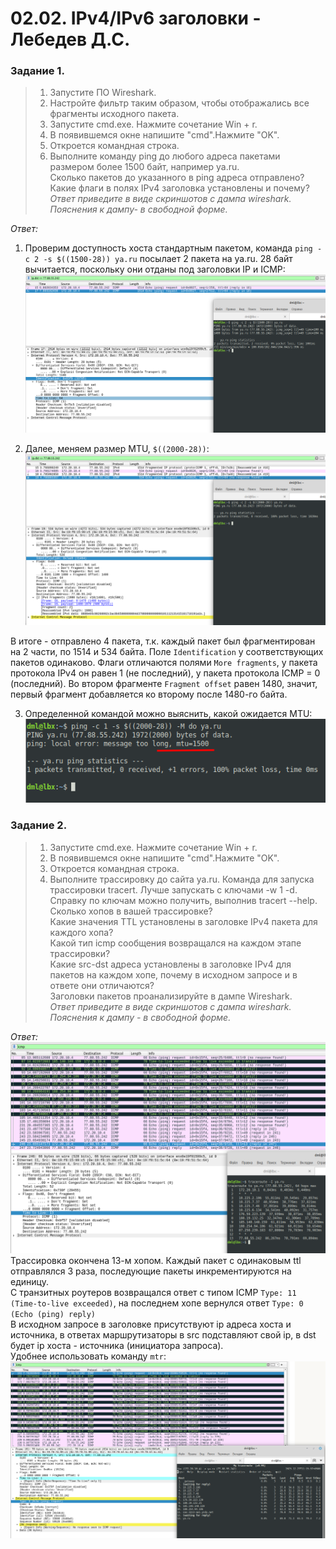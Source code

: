 # 02.02. IPv4/IPv6 заголовки - Лебедев Д.С.
### Задание 1.
> 1. Запустите ПО Wireshark.
> 2. Настройте фильтр таким образом, чтобы отображались все фрагменты исходного пакета.
> 3. Запустите cmd.exe. Нажмите сочетание Win + r.
> 4. В появившемся окне напишите "cmd".Нажмите "OK".
> 5. Откроется командная строка.
> 6. Выполните команду ping до любого адреса пакетами размером более 1500 байт, например ya.ru.  
> Сколько пакетов до указанного в ping адреса отправлено?  
> Какие флаги в полях IPv4 заголовка установлены и почему?  
> *Ответ приведите в виде скриншотов с дампа wireshark. Пояснения к дампу- в свободной форме.*

*Ответ:*  
1. Проверим доступность хоста стандартным пакетом, команда `ping -c 2 -s $((1500-28)) ya.ru` посылает 2 пакета на ya.ru. 28 байт вычитается, поскольку они отданы под заголовки IP и ICMP:  
![](_attachments/02.02-01-01.png)  

2. Далее, меняем размер MTU, `$((2000-28))`:  
![](_attachments/02.02-01-02.png)  

В итоге - отправлено 4 пакета, т.к. каждый пакет был фрагментирован на 2 части, по 1514 и 534 байта. Поле `Identification` у соответствующих пакетов одинаково. Флаги отличаются полями `More fragments`, у пакета протокола IPv4 он равен 1 (не последний), у пакета протокола ICMP = 0 (последний). Во втором фрагменте `Fragment offset` равен 1480, значит, первый фрагмент добавляется ко второму после 1480-го байта.  

3. Определенной командой можно выяснить, какой ожидается MTU:  
![](_attachments/02.02-01-03.png)
### Задание 2.
> 1. Запустите cmd.exe. Нажмите сочетание Win + r.
> 2. В появившемся окне напишите "cmd".Нажмите "OK".
> 3. Откроется командная строка.
> 4. Выполните трассировку до сайта ya.ru. Команда для запуска трассировки tracert. Лучше запускать с ключами -w 1 -d. Справку по ключам можно получить, выполнив tracert --help.  
> Сколько хопов в вашей трассировке?  
> Какие значения TTL установлены в заголовке IPv4 пакета для каждого хопа?  
> Какой тип icmp сообщения возвращался на каждом этапе трассировки?  
> Какие src-dst адреса установлены в заголовке IPv4 для пакетов на каждом хопе, почему в исходном запросе и в ответе они отличаются?  
> Заголовки пакетов проанализируйте в дампе Wireshark.  
> *Ответ приведите в виде скриншотов с дампа wireshark. Пояснения к дампу - в свободной форме.*

*Ответ:*  
![](_attachments/02.02-02-01.png)  
Трассировка окончена 13-м хопом. Каждый пакет с одинаковым ttl отправлялся 3 раза, последующие пакеты инкрементируются на единицу.  
С транзитных роутеров возвращался ответ с типом ICMP `Type: 11 (Time-to-live exceeded)`, на последнем хопе вернулся ответ `Type: 0 (Echo (ping) reply)`  
В исходном запросе в заголовке присутствуют ip адреса хоста и источника, в ответах маршрутизаторы в src подставляют свой ip, в dst будет ip хоста - источника (инициатора запроса).  
Удобнее использовать команду `mtr`:  
![](_attachments/02.02-02-02.png)